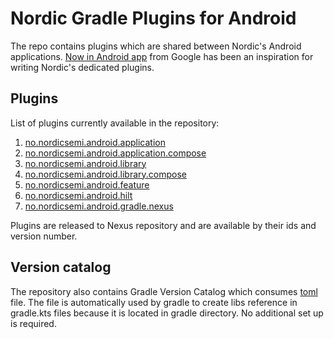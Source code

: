 # Nordic Gradle Plugins for Android

The repo contains plugins which are shared between Nordic's Android applications.
[Now in Android app](https://github.com/android/nowinandroid) from Google has been an inspiration for writing Nordic's dedicated plugins.

## Plugins

List of plugins currently available in the repository:

1. [no.nordicsemi.android.application](plugins/src/main/kotlin/AndroidApplicationConventionPlugin.kt)
2. [no.nordicsemi.android.application.compose](plugins/src/main/kotlin/AndroidApplicationComposeConventionPlugin.kt)
3. [no.nordicsemi.android.library](plugins/src/main/kotlin/AndroidLibraryConventionPlugin.kt)
4. [no.nordicsemi.android.library.compose](plugins/src/main/kotlin/AndroidLibraryComposeConventionPlugin.kt)
5. [no.nordicsemi.android.feature](plugins/src/main/kotlin/AndroidFeatureConventionPlugin.kt)
6. [no.nordicsemi.android.hilt](plugins/src/main/kotlin/AndroidHiltConventionPlugin.kt)
6. [no.nordicsemi.android.gradle.nexus](plugins/src/main/kotlin/AndroidNexusRepositoryPlugin.kt)

Plugins are released to Nexus repository and are available by their ids and version number.

## Version catalog
The repository also contains Gradle Version Catalog which consumes [toml](gradle/libs.versions.toml) file.
The file is automatically used by gradle to create libs reference in gradle.kts files because it is located in gradle directory.
No additional set up is required.
